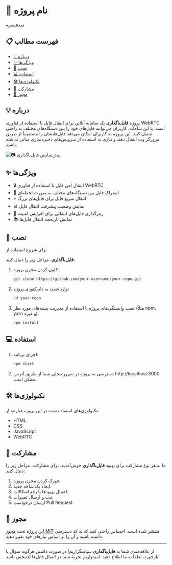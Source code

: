 
# 📁 نام پروژه
میدهـمیره

## 📋 فهرست مطالب

- [💡 درباره](#-درباره)
- [✨ ویژگی‌ها](#-ویژگی‌ها)
- [🚀 نصب](#-نصب)
- [💻 استفاده](#-استفاده)
- [🛠️ تکنولوژی‌ها](#-تکنولوژی‌ها)
- [🤝 مشارکت](#-مشارکت)
- [📜 مجوز](#-مجوز)

## 💡 درباره

پروژه **فایل‌باگذاری** یک سامانه آنلاین برای انتقال فایل با استفاده از فناوری WebRTC است. با این سامانه، کاربران می‌توانند فایل‌های خود را بین دستگاه‌های مختلف به راحتی منتقل کنند. این پروژه به کاربران امکان می‌دهد فایل‌هایشان را مستقیماً از طریق مرورگر وب انتقال دهند و نیازی به استفاده از سرویس‌های ذخیره‌سازی میانی نداشته باشند.

![📷 پیش‌نمایش فایل‌باگذاری](path/to/preview.png)

## ✨ ویژگی‌ها

- 🔒 انتقال امن فایل با استفاده از فناوری WebRTC
- 🔄 اشتراک فایل بین دستگاه‌های مختلف به صورت لحظه‌ای
- ⚡️ انتقال سریع فایل برای فایل‌های بزرگ
- 📊 نمایش وضعیت پیشرفت انتقال فایل
- 🔐 رمزگذاری فایل‌های انتقالی برای افزایش امنیت
- 📚 نمایش تاریخچه انتقال فایل‌ها

## 🚀 نصب

برای شروع استفاده از

 **فایل‌باگذاری**، مراحل زیر را دنبال کنید:

1. کلون کردن مخزن پروژه:
   ```bash
   git clone https://github.com/your-username/your-repo.git
   ```

2. وارد شدن به دایرکتوری پروژه:
   ```bash
   cd your-repo
   ```

3. نصب وابستگی‌های پروژه با استفاده از مدیریت بسته‌های مورد نظر (مثلاً npm، yarn و غیره):
   ```bash
   npm install
   ```

## 💻 استفاده

1. اجرای برنامه:
   ```bash
   npm start
   ```

2. دسترسی به پروژه در سرور محلی شما از طریق آدرس http://localhost:3000 ممکن است.

## 🛠️ تکنولوژی‌ها

تکنولوژی‌های استفاده شده در این پروژه عبارتند از:

- HTML
- CSS
- JavaScript
- WebRTC

## 🤝 مشارکت

ما به هر نوع مشارکت برای بهبود **فایل‌باگذاری** خوش‌آمدید. برای مشارکت، مراحل زیر را دنبال کنید:

1. فورک کردن مخزن پروژه.
2. ایجاد یک شاخه جدید.
3. اعمال بهبودها یا رفع اشکالات.
4. ثبت و ارسال تغییرات.
5. ارسال درخواست Pull Request.

## 📜 مجوز

این پروژه تحت [مجوز MIT](LICENSE) منتشر شده است. احساس راحتی کنید که به کد دسترسی داشته باشید و آن را بر اساس نیازهای خود تغییر دهید.

---

از علاقه‌مندی شما به **فایل‌باگذاری** سپاسگزاریم! در صورت داشتن هرگونه سوال یا بازخورد، لطفاً به ما اطلاع دهید. امیدواریم تجربهٔ شما در انتقال فایل‌ها لذتبخش باشد!
